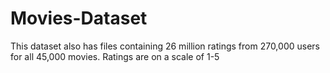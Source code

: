 # Movies-Dataset
This dataset also has files containing 26 million ratings from 270,000 users for all 45,000 movies. Ratings are on a scale of 1-5 
